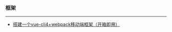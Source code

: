 ### 框架
---

- [搭建一个vue-cli4+webpack移动端框架（开箱即用）](https://juejin.im/post/5eb766296fb9a0432f0ff8c7?utm_source=gold_browser_extension)